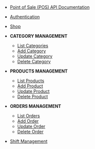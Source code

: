 - [Point of Sale (POS) API Documentation](/)
- [Authentication](/authentication)
- [Shop](/shop)

- **CATEGORY MANAGEMENT**
  - [List Categories](/category-management/list-categories)
  - [Add Category](/category-management/add-category)
  - [Update Category](/category-management/update-category)
  - [Delete Category](/category-management/delete-category)

- **PRODUCTS MANAGEMENT**
  - [List Products](/products-management/list-products)
  - [Add Product](/products-management/add-product)
  - [Update Product](/products-management/update-product)
  - [Delete Product](/products-management/delete-product)

- **ORDERS MANAGEMENT**
  - [List Orders](/orders-management/list-orders)
  - [Add Order](/orders-management/add-order)
  - [Update Order](/orders-management/update-order)
  - [Delete Order](/orders-management/delete-order)

- [Shift Management](/shift-management)
